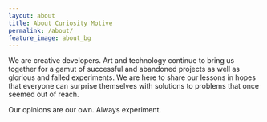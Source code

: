 ```yaml
---
layout: about
title: About Curiosity Motive
permalink: /about/
feature_image: about_bg
---
```


We are creative developers. Art and technology continue to bring us together for a gamut of successful and abandoned projects as well as glorious and failed experiments. We are here to share our lessons in hopes that everyone can surprise themselves with solutions to problems that once seemed out of reach.

Our opinions are our own. Always experiment.

